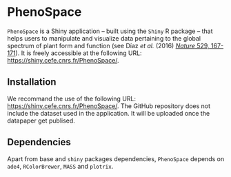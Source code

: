 # PhenoSpace

`PhenoSpace` is a Shiny application – built using the `Shiny` R package – that helps users to manipulate and visualize data pertaining to the global spectrum of plant form and function (see Díaz <i>et al.</i> (2016) <a target='_blank' rel='noopener noreferrer' href='http://doi.org/10.1038/nature16489'>  <i>Nature</i> 529, 167-171</a>). It is freely accessible at the following URL: https://shiny.cefe.cnrs.fr/PhenoSpace/.

## Installation

We recommand the use of the following URL: https://shiny.cefe.cnrs.fr/PhenoSpace/.
The GitHub repository does not include the dataset used in the application.
It will be uploaded once the datapaper get publised.

## Dependencies

Apart from base and `shiny` packages dependencies, `PhenoSpace` depends on `ade4`, `RColorBrewer`, `MASS` and `plotrix`.